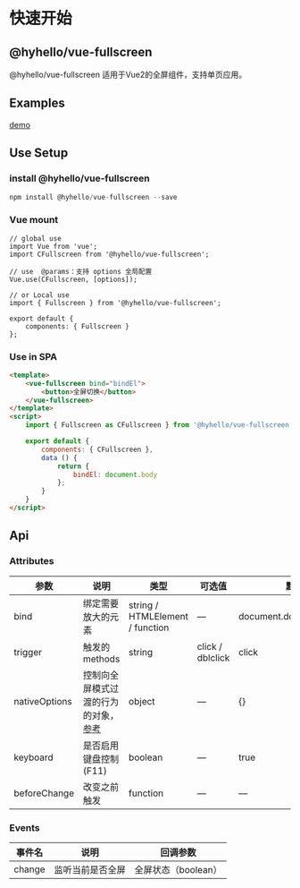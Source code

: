 # 快速开始

## @hyhello/vue-fullscreen

@hyhello/vue-fullscreen 适用于Vue2的全屏组件，支持单页应用。

## Examples

[demo](https://whgitlab2.cestc.cn/yeshengqiang/fullscreen/blob/master/index.html)

## Use Setup

### install @hyhello/vue-fullscreen

```javascript
npm install @hyhello/vue-fullscreen --save
```

### Vue mount

```vuejs
// global use
import Vue from 'vue';
import CFullscreen from '@hyhello/vue-fullscreen';

// use  @params：支持 options 全局配置
Vue.use(CFullscreen, [options]);

// or Local use
import { Fullscreen } from '@hyhello/vue-fullscreen';

export default {
    components: { Fullscreen }
};
```

### Use in SPA

```html
<template>
    <vue-fullscreen bind="bindEl">
        <button>全屏切换</button>
    </vue-fullscreen>
</template>
<script>
    import { Fullscreen as CFullscreen } from '@hyhello/vue-fullscreen';

    export default {
        components: { CFullscreen },
        data () {
            return {
                bindEl: document.body
            };
        }
    }
</script>
```

## Api

### Attributes

| 参数              | 说明                 | 类型            | 可选值 | 默认值 |
| ----------------- | ------------------- | --------------- | ------ | ------ |
| bind              | 绑定需要放大的元素    | string / HTMLElement / function    | —     |  document.documentElement  |
| trigger              | 触发的methods        | string          | click / dblclick | click |
| nativeOptions     | 控制向全屏模式过渡的行为的对象，[参考](https://developer.mozilla.org/en-US/docs/Web/API/Element/requestFullScreen)           | object  | —    | {}     |
| keyboard          | 是否启用键盘控制(F11) | boolean  | —    | true     |
| beforeChange      | 改变之前触发          | function  | —   | —    |

### Events

| 事件名 | 说明               | 回调参数 |
| ------ | ------------------ | -------- |
| change  | 监听当前是否全屏 | 全屏状态（boolean） |
